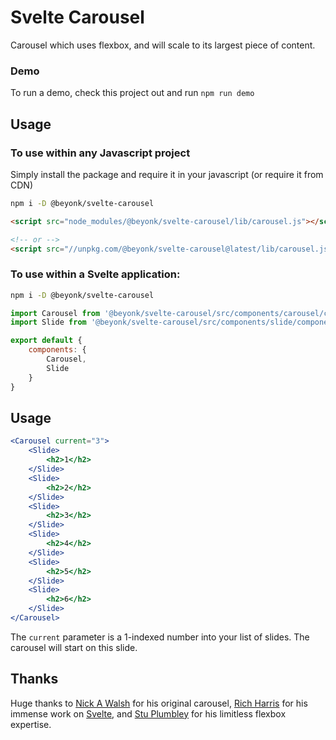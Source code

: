 # Svelte Carousel

Carousel which uses flexbox, and will scale to its largest piece of content.

### Demo

To run a demo, check this project out and run `npm run demo`

## Usage

### To use within any Javascript project
Simply install the package and require it in your javascript (or require it from CDN)

```bash
npm i -D @beyonk/svelte-carousel
```

```html
<script src="node_modules/@beyonk/svelte-carousel/lib/carousel.js"></script>

<!-- or -->
<script src="//unpkg.com/@beyonk/svelte-carousel@latest/lib/carousel.js"></script>
```

### To use within a Svelte application:

```bash
npm i -D @beyonk/svelte-carousel
```

```js
import Carousel from '@beyonk/svelte-carousel/src/components/carousel/component.svelte'
import Slide from '@beyonk/svelte-carousel/src/components/slide/component.svelte'

export default {
	components: {
		Carousel,
		Slide
	}
}
```

## Usage

```jsx
<Carousel current="3">
	<Slide>
		<h2>1</h2>
	</Slide>
	<Slide>
		<h2>2</h2>
	</Slide>
	<Slide>
		<h2>3</h2>
	</Slide>
	<Slide>
		<h2>4</h2>
	</Slide>
	<Slide>
		<h2>5</h2>
	</Slide>
	<Slide>
		<h2>6</h2>
	</Slide>
</Carousel>
```

The `current` parameter is a 1-indexed number into your list of slides. The carousel will start on this slide.

## Thanks

Huge thanks to [Nick A Walsh](https://codepen.io/nickawalsh/) for his original carousel, [Rich Harris](https://github.com/Rich-Harris) for his immense work on [Svelte](https://svelte.technology), and [Stu Plumbley](https://github.com/stuplum) for his limitless flexbox expertise.